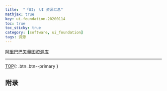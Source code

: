 ```yaml
---
title:  "「UI」 UI 资源汇总"
mathjax: true
key: ui-foundation-20200114
toc: true
toc_sticky: true
category: [software, ui_foundation]
tags: 资源
---
```

<span id='head'></span>  
>   

<!--more-->

[阿里巴巴矢量图资源库](https://www.iconfont.cn/home/index?spm=a313x.7781069.1998910419.2)    

-------------------  
[TOP](#head){: .btn .btn--primary }




## 附录
